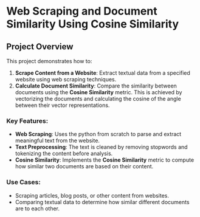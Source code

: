 # Web Scraping and Document Similarity Using Cosine Similarity

## Project Overview

This project demonstrates how to:

1. **Scrape Content from a Website**: Extract textual data from a specified website using web scraping techniques.
2. **Calculate Document Similarity**: Compare the similarity between documents using the **Cosine Similarity** metric. This is achieved by vectorizing the documents and calculating the cosine of the angle between their vector representations.

### Key Features:

* **Web Scraping**: Uses the python from scratch to parse and extract meaningful text from the website.
* **Text Preprocessing**: The text is cleaned by removing stopwords and tokenizing the content before analysis.
* **Cosine Similarity**: Implements the **Cosine Similarity** metric to compute how similar two documents are based on their content.

### Use Cases:

* Scraping articles, blog posts, or other content from websites.
* Comparing textual data to determine how similar different documents are to each other.
